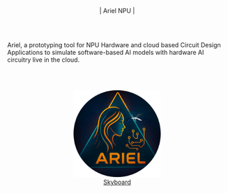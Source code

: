 
<p align="center">
  | Ariel NPU |
</p>
  <br>
  <br>
  <p align="left">
  Ariel, a prototyping tool for NPU Hardware and cloud based Circuit Design Applications to simulate software-based AI models with hardware AI circuitry live in the cloud.
  </p>
  <br>
  <br>
  <p align="center">
  <a href="https://skyboard.space/" target="_blank">
    <img src="https://raw.githubusercontent.com/DART-Skyboard/Ariel/refs/heads/main/ArielFire.png" alt="ArielFire" width="200" height="200">
  </a>
  <br>
  <a href="https://skyboard.space/">Skyboard</a>
</p>

